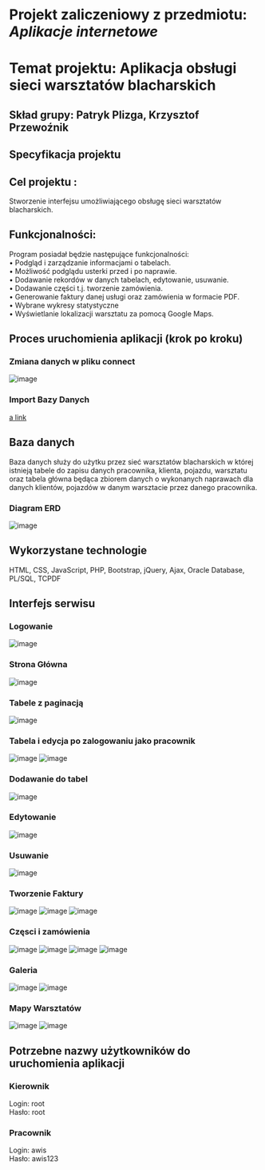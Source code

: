 # Projekt zaliczeniowy z przedmiotu: _**Aplikacje internetowe**_
# Temat projektu: Aplikacja obsługi sieci warsztatów blacharskich
## Skład grupy: Patryk Plizga, Krzysztof Przewoźnik
## Specyfikacja projektu
## Cel projektu :
Stworzenie interfejsu umożliwiającego obsługę sieci warsztatów blacharskich.<br/>

## Funkcjonalności:

Program posiadał będzie następujące funkcjonalności:<br/>
• Podgląd i zarządzanie informacjami o tabelach.<br/>
• Możliwość podglądu usterki przed i po naprawie.<br/>
• Dodawanie rekordów w danych tabelach, edytowanie, usuwanie.<br/>
• Dodawanie części t.j. tworzenie zamówienia.<br/>
• Generowanie faktury danej usługi oraz zamówienia w formacie PDF.<br/>
• Wybrane wykresy statystyczne<br/>
• Wyświetlanie lokalizacji warsztatu za pomocą Google Maps.<br/>


## Proces uruchomienia aplikacji (krok po kroku)

### Zmiana danych w pliku connect
![image](https://user-images.githubusercontent.com/62017852/119684610-eee57200-be44-11eb-85b5-560802871c8d.png)

### Import Bazy Danych

[a link](https://github.com/UR-INF/20-21-ai-projekt-lab3-projekt-ai-przewoznik-plizga/blob/main/sql_BACKUP_24_05_21.sql)

## Baza danych

Baza danych służy do użytku przez sieć warsztatów blacharskich w której istnieją tabele do zapisu danych pracownika, klienta, pojazdu, warsztatu oraz tabela główna będąca zbiorem danych o wykonanych naprawach dla danych klientów, pojazdów w danym warsztacie przez danego pracownika.<br/>

###	Diagram ERD
![image](https://user-images.githubusercontent.com/59484767/117965278-9f2a8500-b333-11eb-83a2-4f3a482f66df.png)

## Wykorzystane technologie
HTML, CSS, JavaScript, PHP, Bootstrap, jQuery, Ajax, Oracle Database, PL/SQL, TCPDF<br/>

## Interfejs serwisu

### Logowanie
![image](https://user-images.githubusercontent.com/62017852/119494443-99846480-bd61-11eb-8d05-ef92957b0b7e.png)

### Strona Główna
![image](https://user-images.githubusercontent.com/62017852/119648091-52f63f00-be21-11eb-8256-3471d010fc74.png)


### Tabele z paginacją
![image](https://user-images.githubusercontent.com/62017852/119494537-b28d1580-bd61-11eb-9503-25e125eeb8a6.png)

### Tabela i edycja po zalogowaniu jako pracownik
![image](https://user-images.githubusercontent.com/62017852/119496523-dc473c00-bd63-11eb-9b58-def94327dfaa.png)
![image](https://user-images.githubusercontent.com/62017852/119496572-e701d100-bd63-11eb-86b2-22be83d15ba4.png)

### Dodawanie do tabel
![image](https://user-images.githubusercontent.com/62017852/119494601-c769a900-bd61-11eb-89fb-2d309c08f797.png)

### Edytowanie
![image](https://user-images.githubusercontent.com/62017852/119494649-d4869800-bd61-11eb-9687-f51901e87499.png)

### Usuwanie
![image](https://user-images.githubusercontent.com/62017852/119494736-ec5e1c00-bd61-11eb-88c2-51c2983bc30c.png)

### Tworzenie Faktury
![image](https://user-images.githubusercontent.com/62017852/119494817-026bdc80-bd62-11eb-8aba-a94af184fd4f.png)
![image](https://user-images.githubusercontent.com/62017852/119494852-0b5cae00-bd62-11eb-94be-9197559410a2.png)
![image](https://user-images.githubusercontent.com/62017852/119494928-22030500-bd62-11eb-83d3-92c71560b905.png)

### Częsci i zamówienia
![image](https://user-images.githubusercontent.com/62017852/119495006-3941f280-bd62-11eb-98aa-e9383cb47d53.png)
![image](https://user-images.githubusercontent.com/62017852/119495062-48c13b80-bd62-11eb-8801-9b41c9f5d367.png)
![image](https://user-images.githubusercontent.com/62017852/119495159-65f60a00-bd62-11eb-96b1-8b4186939206.png)
![image](https://user-images.githubusercontent.com/62017852/119495122-5971b180-bd62-11eb-94ea-5b09c974089e.png)

### Galeria
![image](https://user-images.githubusercontent.com/62017852/119495272-89b95000-bd62-11eb-83f2-b52632604d46.png)
![image](https://user-images.githubusercontent.com/62017852/119495308-9342b800-bd62-11eb-8253-73c515a9fc93.png)

### Mapy Warsztatów
![image](https://user-images.githubusercontent.com/62017852/119495401-abb2d280-bd62-11eb-98ec-47124b96948f.png)
![image](https://user-images.githubusercontent.com/62017852/119496342-b1f57e80-bd63-11eb-8871-ab6a2c463075.png)

## Potrzebne nazwy użytkowników do uruchomienia aplikacji
### Kierownik
Login: root<br>
Hasło: root<br>

### Pracownik
Login: awis<br>
Hasło: awis123
